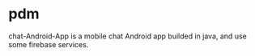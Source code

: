 # pdm
chat-Android-App is a mobile chat Android app builded in java, and use some firebase services.
